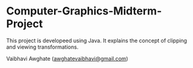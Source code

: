 # Computer-Graphics-Midterm-Project
This project is developeed using Java.
It explains the concept of clipping and viewing transformations.

Vaibhavi Awghate
(awghatevaibhavi@gmail.com)
